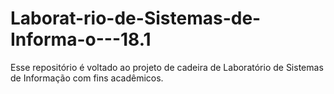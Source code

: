 # Laborat-rio-de-Sistemas-de-Informa-o---18.1
Esse repositório é voltado ao projeto de cadeira de Laboratório de Sistemas de Informação com fins acadêmicos.
